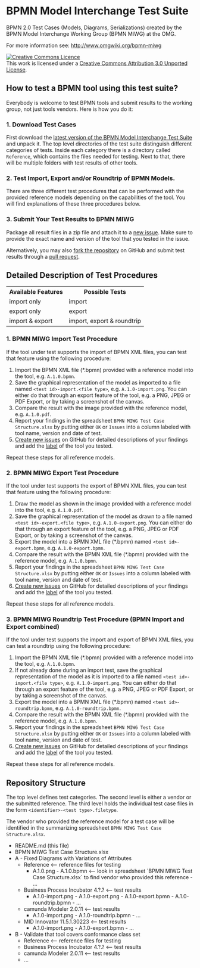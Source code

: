 BPMN Model Interchange Test Suite
=================================

BPMN 2.0 Test Cases (Models, Diagrams, Serializations) created by the BPMN Model Interchange Working Group (BPMN MIWG) at the OMG.

For more information see: http://www.omgwiki.org/bpmn-miwg

<a rel="license" href="http://creativecommons.org/licenses/by/3.0/deed.en_CA"><img alt="Creative Commons Licence" style="border-width:0" src="http://i.creativecommons.org/l/by/3.0/88x31.png" /></a><br />This work is licensed under a <a rel="license" href="http://creativecommons.org/licenses/by/3.0/deed.en_CA">Creative Commons Attribution 3.0 Unported License</a>.

How to test a BPMN tool using this test suite?
----------------------------------------------

Everybody is welcome to test BPMN tools and submit results to the working group, not just tools vendors.
Here is how you do it:

### 1. Download Test Cases
First download the [latest version of the BPMN Model Interchange Test Suite](https://github.com/bpmn-miwg/bpmn-miwg-test-suite/archive/master.zip) and unpack it.
The top level directories of the test suite distinguish different categories of tests.
Inside each category there is a directory called `Reference`, which contains the files needed for testing.
Next to that, there will be multiple folders with test results of other tools.

### 2. Test Import, Export and/or Roundtrip of BPMN Models.
There are three different test procedures that can be performed
with the provided reference models depending on the capabilities of the tool.
You will find explanations of these three procedures below.

### 3. Submit Your Test Results to BPMN MIWG
Package all result files in a zip file and attach it to a [new issue](https://github.com/bpmn-miwg/bpmn-miwg-test-suite/issues/new).
Make sure to provide the exact name and version of the tool that you tested in the issue.

Alternatively, you may also [fork the repository](https://github.com/bpmn-miwg/bpmn-miwg-test-suite/fork_select) on GitHub
and submit test results through a [pull request](https://github.com/bpmn-miwg/bpmn-miwg-test-suite/pull/new/master).

Detailed Description of Test Procedures
--------------------------------------

<table>
  <tr>
    <th>Available Features</th>
    <th>Possible Tests</th>
  </tr>
  <tr>
    <td>import only</td>
    <td>import</td>
  </tr>
  <tr>
    <td>export only</td>
    <td>export</td>
  </tr>
  <tr>
    <td>import & export</td>
    <td>import, export & roundtrip</td>
  </tr>
</table>

### 1. BPMN MIWG Import Test Procedure
If the tool under test supports the import of BPMN XML files, you can test that feature using the following procedure:

1. Import the BPMN XML file (*.bpmn) provided with a reference model into the tool, e.g. `A.1.0.bpmn`.
1. Save the graphical representation of the model as imported to a file named `<test id>-import.<file type>`, e.g. `A.1.0-import.png`.
You can either do that through an export feature of the tool, e.g. a PNG, JPEG or PDF Export, or by taking a screenshot of the canvas.
1. Compare the result with the image provided with the reference model, e.g. `A.1.0.pdf`.
1. Report your findings in the spreadsheet `BPMN MIWG Test Case Structure.xlsx` by putting either `OK` or `Issues` into a column labeled with tool name, version and date of test.
1. [Create new issues](https://github.com/bpmn-miwg/bpmn-miwg-test-suite/issues/new) on GitHub for detailed descriptions of your findings and add the [label](https://help.github.com/articles/customizing-issue-labels) of the tool you tested.

Repeat these steps for all reference models.

### 2. BPMN MIWG Export Test Procedure
If the tool under test supports the export of BPMN XML files, you can test that feature using the following procedure:

1. Draw the model as shown in the image provided with a reference model into the tool, e.g. `A.1.0.pdf`.
1. Save the graphical representation of the model as drawn to a file named `<test id>-export.<file type>`, e.g. `A.1.0-export.png`.
You can either do that through an export feature of the tool, e.g. a PNG, JPEG or PDF Export, or by taking a screenshot of the canvas.
1. Export the model into a BPMN XML file (*.bpmn) named `<test id>-export.bpmn`, e.g. `A.1.0-export.bpmn`.
1. Compare the result with the BPMN XML file (*.bpmn) provided with the reference model, e.g. `A.1.0.bpmn`.
1. Report your findings in the spreadsheet `BPMN MIWG Test Case Structure.xlsx` by putting either `OK` or `Issues` into a column labeled with tool name, version and date of test.
1. [Create new issues](https://github.com/bpmn-miwg/bpmn-miwg-test-suite/issues/new) on GitHub for detailed descriptions of your findings and add the [label](https://help.github.com/articles/customizing-issue-labels) of the tool you tested.

Repeat these steps for all reference models.

### 3. BPMN MIWG Roundtrip Test Procedure (BPMN Import and Export combined)
If the tool under test supports the import and export of BPMN XML files, you can test a roundtrip using the following procedure:

1. Import the BPMN XML file (*.bpmn) provided with a reference model into the tool, e.g. `A.1.0.bpmn`.
1. If not already done during an import test, save the graphical representation of the model as it is imported to a file named `<test id>-import.<file type>`, e.g. `A.1.0-import.png`.
You can either do that through an export feature of the tool, e.g. a PNG, JPEG or PDF Export, or by taking a screenshot of the canvas.
1. Export the model into a BPMN XML file (*.bpmn) named `<test id>-roundtrip.bpmn`, e.g. `A.1.0-roundtrip.bpmn`.
1. Compare the result with the BPMN XML file (*.bpmn) provided with the reference model, e.g. `A.1.0.bpmn`.
1. Report your findings in the spreadsheet `BPMN MIWG Test Case Structure.xlsx` by putting either `OK` or `Issues` into a column labeled with tool name, version and date of test.
1. [Create new issues](https://github.com/bpmn-miwg/bpmn-miwg-test-suite/issues/new) on GitHub for detailed descriptions of your findings and add the [label](https://help.github.com/articles/customizing-issue-labels) of the tool you tested.

Repeat these steps for all reference models.

Repository Structure
--------------------

The top level defines test categories. 
The second level is either a vendor or the submitted reference. 
The third level holds the individual test case files in the form `<identifier>-<test type>.filetype`.

The vendor who provided the reference model for a test case will be identified in the summarizing spreadsheet `BPMN MIWG Test Case Structure.xlsx`.

- README.md (this file)
- BPMN MIWG Test Case Structure.xlsx
- A - Fixed Diagrams with Variations of Attributes
  - Reference <-- reference files for testing
    <ul>
      <li>A.1.0.png
    - A.1.0.bpmn <-- look in spreadsheet `BPMN MIWG Test Case Structure.xlsx` to find vendor who provided this reference
    - ...
    </ul>
  - Business Process Incubator 4.?.? <-- test results
    <ul>
      <li>A.1.0-import.png
    - A.1.0-export.png
    - A.1.0-export.bpmn
    - A.1.0-roundtrip.bpmn
    - ...
    </ul>
  - camunda Modeler 2.0.11 <-- test results
    <ul>
      <li>A.1.0-import.png
    - A.1.0-roundtrip.bpmn
    - ...
    </ul>
  - MID Innovator 11.5.1.30223 <-- test results
    <ul>
      <li>A.1.0-import.png
    - A.1.0-export.bpmn
    - ...
    </ul>
- B - Validate that tool covers conformance class set
  - Reference <-- reference files for testing
  - Business Process Incubator 4.?.? <-- test results
  - camunda Modeler 2.0.11 <-- test results
  - ...

